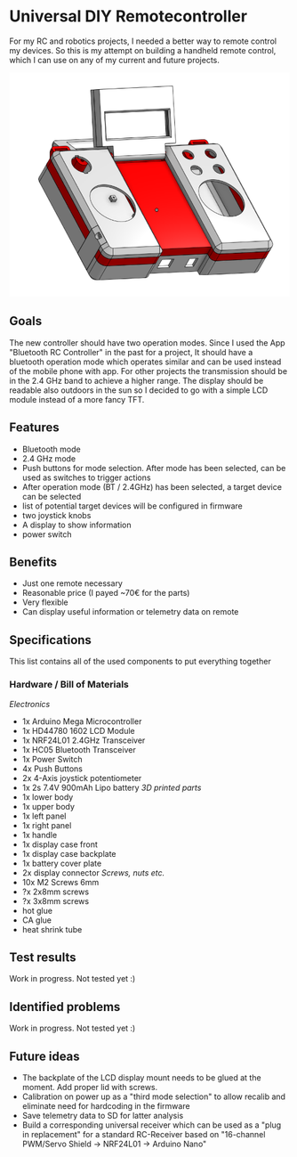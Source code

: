 # Universal DIY Remotecontroller

For my RC and robotics projects, I needed a better way to remote control my devices. 
So this is my attempt on building a handheld remote control, which I can use on any of 
my current and future projects.

![CAD design screenshot](https://github.com/adrianfrisch/rc_controller/raw/main/images/cad_design.PNG)
## Goals
The new controller should have two operation modes. Since I used the App "Bluetooth RC Controller" 
in the past for a project, It should have a bluetooth operation mode which operates similar and can be used 
instead of the mobile phone with app.
For other projects the transmission should be in the 2.4 GHz band to achieve a higher range.
The display should be readable also outdoors in the sun so I decided to go with a simple LCD 
module instead of a more fancy TFT.

## Features
- Bluetooth mode
- 2.4 GHz mode
- Push buttons for mode selection. After mode has been selected, can be used as switches to trigger actions
- After operation mode (BT / 2.4GHz) has been selected, a target device can be selected
- list of potential target devices will be configured in firmware
- two joystick knobs
- A display to show information
- power switch

## Benefits
- Just one remote necessary
- Reasonable price (I payed ~70€ for the parts)
- Very flexible
- Can display useful information or telemetry data on remote

## Specifications
This list contains all of the used components to put everything together
### Hardware / Bill of Materials
*Electronics*
- 1x Arduino Mega Microcontroller
- 1x HD44780 1602 LCD Module
- 1x NRF24L01 2.4GHz Transceiver
- 1x HC05 Bluetooth Transceiver
- 1x Power Switch
- 4x Push Buttons
- 2x 4-Axis joystick potentiometer
- 1x 2s 7.4V  900mAh Lipo battery
*3D printed parts*
- 1x lower body 
- 1x upper body
- 1x left panel
- 1x right panel
- 1x handle
- 1x display case front
- 1x display case backplate
- 1x battery cover plate
- 2x display connector
*Screws, nuts etc.*
- 10x M2 Screws 6mm
- ?x 2x8mm screws
- ?x 3x8mm screws
- hot glue
- CA glue
- heat shrink tube
## Test results
Work in progress. Not tested yet :)
## Identified problems
Work in progress. Not tested yet :)
## Future ideas
- The backplate of the LCD display mount needs to be glued at the moment. Add proper lid with screws.
- Calibration on power up as a "third mode selection" to allow recalib and eliminate need for 
  hardcoding in the firmware
- Save telemetry data to SD for latter analysis
- Build a corresponding universal receiver which can be used as a "plug in replacement" for a 
  standard RC-Receiver based on "16-channel PWM/Servo Shield -> NRF24L01 -> Arduino Nano"
  
